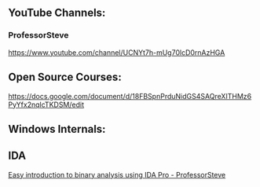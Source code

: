 ## YouTube Channels:

### ProfessorSteve

https://www.youtube.com/channel/UCNYt7h-mUg70lcD0rnAzHGA

## Open Source Courses:

https://docs.google.com/document/d/18FBSpnPrduNidGS4SAQreXITHMz6PyYfx2nqlcTKDSM/edit

## Windows Internals:


## IDA

[Easy introduction to binary analysis using IDA Pro - ProfessorSteve](https://www.youtube.com/watch?v=247I8E2NLGA)
